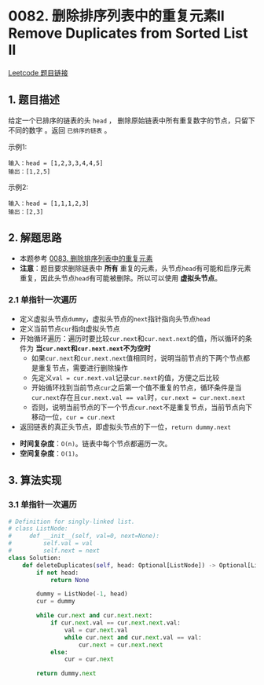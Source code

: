 # 0082. 删除排序列表中的重复元素II Remove Duplicates from Sorted List II
[Leetcode 题目链接](https://leetcode.com/problems/remove-duplicates-from-sorted-list-ii/description/)

## 1. 题目描述
给定一个已排序的链表的头 `head` ， 删除原始链表中所有重复数字的节点，只留下不同的数字 。返回 `已排序的链表` 。

示例1:
```
输入：head = [1,2,3,3,4,4,5]
输出：[1,2,5]
```

示例2:
```
输入：head = [1,1,1,2,3]
输出：[2,3]
```

## 2. 解题思路
- 本题参考 [0083. 删除排序列表中的重复元素](/leetcode/0083_删除排序列表中的重复元素.md)
- **注意**：题目要求删除链表中 **所有** 重复的元素，头节点`head`有可能和后序元素重复，因此头节点`head`有可能被删除。所以可以使用 **虚拟头节点**。

### 2.1 单指针一次遍历
- 定义虚拟头节点`dummy`，虚拟头节点的`next`指针指向头节点`head`
- 定义当前节点`cur`指向虚拟头节点
- 开始循环遍历：遍历时要比较`cur.next`和`cur.next.next`的值，所以循环的条件为 **当`cur.next`和`cur.next.next`不为空时**
  - 如果`cur.next`和`cur.next.next`值相同时，说明当前节点的下两个节点都是重复节点，需要进行删除操作
  - 先定义`val = cur.next.val`记录`cur.next`的值，方便之后比较
  - 开始循环找到当前节点`cur`之后第一个值不重复的节点，循环条件是当`cur.next`存在且`cur.next.val == val`时，`cur.next = cur.next.next`
  - 否则，说明当前节点的下一个节点`cur.next`不是重复节点，当前节点向下移动一位，`cur = cur.next`
- 返回链表的真正头节点，即虚拟头节点的下一位，`return dummy.next`

* **时间复杂度**：`O(n)`。链表中每个节点都遍历一次。
* **空间复杂度**：`O(1)`。

## 3. 算法实现
### 3.1 单指针一次遍历
```Python
# Definition for singly-linked list.
# class ListNode:
#     def __init__(self, val=0, next=None):
#         self.val = val
#         self.next = next
class Solution:
    def deleteDuplicates(self, head: Optional[ListNode]) -> Optional[ListNode]:
        if not head:
            return None

        dummy = ListNode(-1, head)
        cur = dummy

        while cur.next and cur.next.next:
            if cur.next.val == cur.next.next.val:
                val = cur.next.val
                while cur.next and cur.next.val == val:
                    cur.next = cur.next.next
            else:
                cur = cur.next

        return dummy.next
```